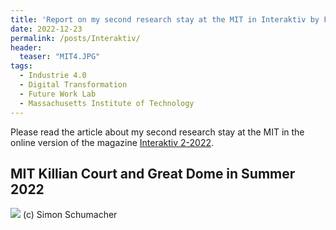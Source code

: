 ```yaml
---
title: 'Report on my second research stay at the MIT in Interaktiv by Fraunhofer IPA (German)'
date: 2022-12-23
permalink: /posts/Interaktiv/
header:
  teaser: "MIT4.JPG"
tags:
  - Industrie 4.0
  - Digital Transformation
  - Future Work Lab
  - Massachusetts Institute of Technology
---
```


Please read the article about my second research stay at the MIT in the online version of the magazine [Interaktiv 2-2022](https://interaktiv.ipa.fraunhofer.de/digitale-transformation/transatlantische-kooperation-zur-zukunft-der-arbeit/).


MIT Killian Court and Great Dome in Summer 2022
------
![](https://smsiscum.github.io/images/MIT4.JPG)
(c) Simon Schumacher
